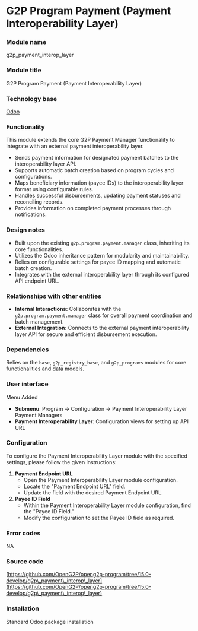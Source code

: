 # G2P Program Payment (Payment Interoperability Layer)

### Module name

g2p\_payment\_interop\_layer

### Module title

G2P Program Payment (Payment Interoperability Layer)

### Technology base

[Odoo](https://www.odoo.com/)

### Functionality

This module extends the core G2P Payment Manager functionality to integrate with an external payment interoperability layer.&#x20;

* Sends payment information for designated payment batches to the interoperability layer API.
* Supports automatic batch creation based on program cycles and configurations.
* Maps beneficiary information (payee IDs) to the interoperability layer format using configurable rules.
* Handles successful disbursements, updating payment statuses and reconciling records.
* Provides information on completed payment processes through notifications.

### Design notes

* Built upon the existing `g2p.program.payment.manager` class, inheriting its core functionalities.
* Utilizes the Odoo inheritance pattern for modularity and maintainability.
* Relies on configurable settings for payee ID mapping and automatic batch creation.
* Integrates with the external interoperability layer through its configured API endpoint URL.

### Relationships with other entities

* **Internal Interactions:** Collaborates with the `g2p.program.payment.manager` class for overall payment coordination and batch management.
* **External Integration:** Connects to the external payment interoperability layer API for secure and efficient disbursement execution.

### Dependencies

Relies on the `base`, `g2p_registry_base`, and `g2p_programs` modules for core functionalities and data models.

### User interface

Menu Added

* **Submenu**: Program -> Configuration -> Payment Interoperability Layer Payment Managers
* **Payment Interoperability Layer**: Configuration views for setting up API URL

### Configuration

To configure the Payment Interoperability Layer module with the specified settings, please follow the given instructions:

1. **Payment Endpoint URL**
   * Open the Payment Interoperability Layer module configuration.
   * Locate the "Payment Endpoint URL" field.
   * Update the field with the desired Payment Endpoint URL.
2. **Payee ID Field**
   * Within the Payment Interoperability Layer module configuration, find the "Payee ID Field."
   * Modify the configuration to set the Payee ID field as required.

### Error codes

NA

### Source code

[https://github.com/OpenG2P/openg2p-program/tree/15.0-develop/g2p\_payment\_interop\_layer](https://github.com/OpenG2P/openg2p-program/tree/15.0-develop/g2p\_payment\_interop\_layer)

### Installation

Standard Odoo package installation
